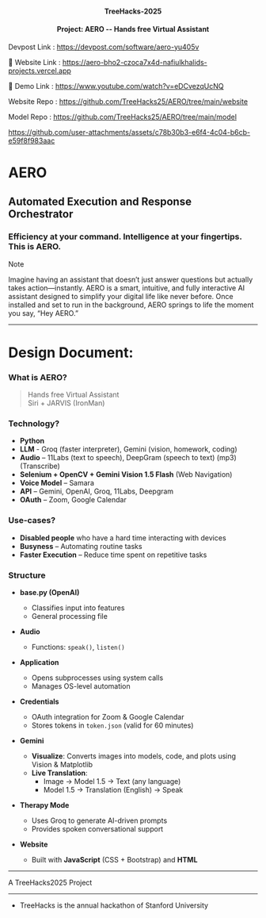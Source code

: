 <h4 align="center">TreeHacks-2025</h4>
<h4 align="center">Project: AERO -- Hands free Virtual Assistant</h4>

Devpost Link : https://devpost.com/software/aero-yu405v

 📌 Website Link : https://aero-bho2-czoca7x4d-nafiulkhalids-projects.vercel.app
 
 📌 Demo Link : https://www.youtube.com/watch?v=eDCvezqUcNQ

Website Repo : https://github.com/TreeHacks25/AERO/tree/main/website

Model Repo : https://github.com/TreeHacks25/AERO/tree/main/model


https://github.com/user-attachments/assets/c78b30b3-e6f4-4c04-b6cb-e59f8f983aac

# AERO
## Automated Execution and Response Orchestrator
### Efficiency at your command. Intelligence at your fingertips. This is AERO.

>[!NOTE]
> Imagine having an assistant that doesn’t just answer questions but actually takes action—instantly. AERO is a smart, intuitive, and fully interactive AI assistant designed to simplify your digital life like never before. Once installed and set to run in the background, AERO springs to life the moment you say, “Hey AERO.”
---

# Design Document:   

### What is AERO?  

> Hands free Virtual Assistant  
> Siri + JARVIS (IronMan)  

### Technology?  

- **Python**  
- **LLM** - Groq (faster interpreter), Gemini (vision, homework, coding)  
- **Audio** – 11Labs (text to speech), DeepGram (speech to text) (mp3) (Transcribe)  
- **Selenium + OpenCV + Gemini Vision 1.5 Flash** (Web Navigation)  
- **Voice Model** – Samara  
- **API** – Gemini, OpenAI, Groq, 11Labs, Deepgram  
- **OAuth** – Zoom, Google Calendar  

### Use-cases?  

- **Disabled people** who have a hard time interacting with devices  
- **Busyness** – Automating routine tasks  
- **Faster Execution** – Reduce time spent on repetitive tasks  

### Structure  

- **base.py (OpenAI)**  
  - Classifies input into features  
  - General processing file  

- **Audio**  
  - Functions: `speak()`, `listen()`  

- **Application**  
  - Opens subprocesses using system calls  
  - Manages OS-level automation  

- **Credentials**  
  - OAuth integration for Zoom & Google Calendar  
  - Stores tokens in `token.json` (valid for 60 minutes)  

- **Gemini**  
  - **Visualize**: Converts images into models, code, and plots using Vision & Matplotlib  
  - **Live Translation**:  
    - Image → Model 1.5 → Text (any language)  
    - Model 1.5 → Translation (English) → Speak  

- **Therapy Mode**  
  - Uses Groq to generate AI-driven prompts  
  - Provides spoken conversational support  

- **Website**  
  - Built with **JavaScript** (CSS + Bootstrap) and **HTML**  

---

A TreeHacks2025 Project

---
* TreeHacks is the annual hackathon of Stanford University
